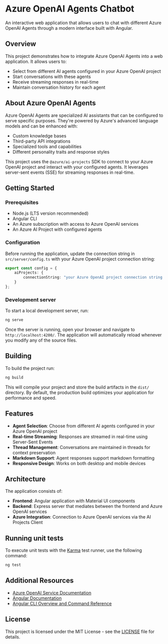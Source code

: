# Azure OpenAI Agents Chatbot

An interactive web application that allows users to chat with different Azure OpenAI Agents through a modern interface built with Angular.

## Overview

This project demonstrates how to integrate Azure OpenAI Agents into a web application. It allows users to:
- Select from different AI agents configured in your Azure OpenAI project
- Start conversations with these agents
- Receive streaming responses in real-time
- Maintain conversation history for each agent

## About Azure OpenAI Agents

Azure OpenAI Agents are specialized AI assistants that can be configured to serve specific purposes. They're powered by Azure's advanced language models and can be enhanced with:

- Custom knowledge bases
- Third-party API integrations
- Specialized tools and capabilities
- Different personality traits and response styles

This project uses the `@azure/ai-projects` SDK to connect to your Azure OpenAI project and interact with your configured agents. It leverages server-sent events (SSE) for streaming responses in real-time.

## Getting Started

### Prerequisites

- Node.js (LTS version recommended)
- Angular CLI
- An Azure subscription with access to Azure OpenAI services
- An Azure AI Project with configured agents

### Configuration

Before running the application, update the connection string in `src/server/config.ts` with your Azure OpenAI project connection string:

```typescript
export const config = {
    aiProjects: {
        connectionString: "your Azure OpenAI project connection string here"
    }
};
```

### Development server

To start a local development server, run:

```bash
ng serve
```

Once the server is running, open your browser and navigate to `http://localhost:4200/`. The application will automatically reload whenever you modify any of the source files.

## Building

To build the project run:

```bash
ng build
```

This will compile your project and store the build artifacts in the `dist/` directory. By default, the production build optimizes your application for performance and speed.

## Features

- **Agent Selection**: Choose from different AI agents configured in your Azure OpenAI project
- **Real-time Streaming**: Responses are streamed in real-time using Server-Sent Events
- **Thread Management**: Conversations are maintained in threads for context preservation
- **Markdown Support**: Agent responses support markdown formatting
- **Responsive Design**: Works on both desktop and mobile devices

## Architecture

The application consists of:

- **Frontend**: Angular application with Material UI components
- **Backend**: Express server that mediates between the frontend and Azure OpenAI services
- **Azure Integration**: Connection to Azure OpenAI services via the AI Projects Client

## Running unit tests

To execute unit tests with the [Karma](https://karma-runner.github.io) test runner, use the following command:

```bash
ng test
```

## Additional Resources

- [Azure OpenAI Service Documentation](https://learn.microsoft.com/en-us/azure/ai-services/openai/)
- [Angular Documentation](https://angular.dev/)
- [Angular CLI Overview and Command Reference](https://angular.dev/tools/cli)

## License

This project is licensed under the MIT License - see the [LICENSE](LICENSE) file for details.
